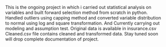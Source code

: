 This is the ongoing project in which i carried out statistical analysis on variables and built forward selection method from scratch in python.
Handled outliers using capping method and converted variable distribution to normal using log and square transformation. And Currently carrying out modeling and assumption test.
Original data is available in insurance.csv
Cleaned.csv file contains cleaned and transformed data.
Stay tuned soon will drop complete documentation of project.
